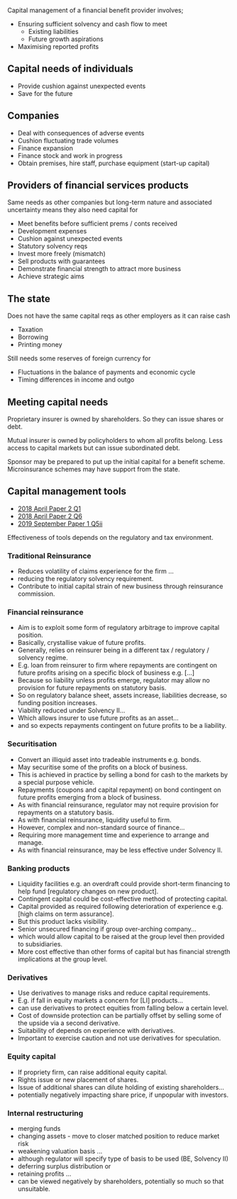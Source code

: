 Capital management of a financial benefit provider involves;

- Ensuring sufficient solvency and cash flow to meet
    - Existing liabilities
    - Future growth aspirations
- Maximising reported profits

## Capital needs of individuals

- Provide cushion against unexpected events
- Save for the future

## Companies

- Deal with consequences of adverse events
- Cushion fluctuating trade volumes
- Finance expansion
- Finance stock and work in progress
- Obtain premises, hire staff, purchase equipment (start-up capital)

## Providers of financial services products

Same needs as other companies but long-term nature and associated uncertainty
means they also need capital for

- Meet benefits before sufficient prems / conts received
- Development expenses
- Cushion against unexpected events
- Statutory solvency reqs
- Invest more freely (mismatch)
- Sell products with guarantees
- Demonstrate financial strength to attract more business
- Achieve strategic aims

## The state

Does not have the same capital reqs as other employers as it can raise cash

- Taxation
- Borrowing
- Printing money

Still needs some reserves of foreign currency for

- Fluctuations in the balance of payments and economic cycle
- Timing differences in income and outgo

## Meeting capital needs

Proprietary insurer is owned by shareholders.
So they can issue shares or debt.

Mutual insurer is owned by policyholders to whom all profits belong.
Less access to capital markets but can issue subordinated debt.

Sponsor may be prepared to put up the initial capital for a benefit scheme.
Microinsurance schemes may have support from the state.

## Capital management tools

- [2018 April Paper 2 Q1](40-2018-04-02.md#1)
- [2018 April Paper 2 Q6](40-2018-04-02.md#6)
- [2019 September Paper 1 Q5ii](40-2019-09-01.md#5-ii)

Effectiveness of tools depends on the regulatory and tax environment.

### Traditional Reinsurance

- Reduces volatility of claims experience for the firm ...
- reducing the regulatory solvency requirement.
- Contribute to initial capital strain of new business through reinsurance commission.

### Financial reinsurance

- Aim is to exploit some form of regulatory arbitrage to improve capital position.
- Basically, crystallise vakue of future profits.
- Generally, relies on reinsurer being in a different tax / regulatory / solvency regime.
- E.g. loan from reinsurer to firm where repayments are contingent on future profits
arising on a specific block of business e.g. [...]
- Because so liability unless profits emerge, regulator may allow no provision for future
repayments on statutory basis.
- So on regulatory balance sheet, assets increase, liabilities decrease, so funding
position increases.
- Viability reduced under Solvency II...
- Which allows insurer to use future profits as an asset...
- and so expects repayments contingent on future profits to be a liability.

### Securitisation

- Convert an illiquid asset into tradeable instruments e.g. bonds.
- May securitise some of the profits on a block of business.
- This is achieved in practice by selling a bond for cash to the markets by a
special purpose vehicle.
- Repayments (coupons and capital repayment) on bond contingent on future profits emerging
from a block of business.
- As with financial reinsurance, regulator may not require provision for repayments on a
statutory basis.
- As with financial reinsurance, liquidity useful to firm.
- However, complex and non-standard source of finance...
- Requiring more management time and experience to arrange and manage.
- As with financial reinsurance, may be less effective under Solvency II.

### Banking products

- Liquidity facilities e.g. an overdraft could provide short-term financing to help
fund [regulatory changes on new product].
- Contingent capital could be cost-effective method of protecting capital.
- Capital provided as required following deterioration of experience e.g.
[high claims on term assurance].
- But this product lacks visibility.
- Senior unsecured financing if group over-arching company...
- which would allow capital to be raised at the group level then provided to
subsidiaries.
- More cost effective than other forms of capital but has financial strength
implications at the group level.

### Derivatives

- Use derivatives to manage risks and reduce capital requirements.
- E.g. if fall in equity markets a concern for [LI] products...
- can use derivatives to protect equities from falling below a certain level.
- Cost of downside protection can be partially offset by selling some of the upside
via a second derivative.
- Suitability of depends on experience with derivatives.
- Important to exercise caution and not use derivatives for speculation.

### Equity capital

- If propriety firm, can raise additional equity capital.
- Rights issue or new placement of shares.
- Issue of additional shares can dilute holding of existing shareholders...
- potentially negatively impacting share price, if unpopular with investors.

### Internal restructuring

- merging funds
- changing assets - move to closer matched position to reduce market risk
- weakening valuation basis ...
- although regulator will specify type of basis to be used (BE, Solvency II)
- deferring surplus distribution or
- retaining profits ...
- can be viewed negatively by shareholders, potentially so much so that unsuitable.

